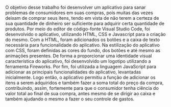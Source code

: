 O objetivo desse trabalho foi desenvolver um aplicativo para sanar problemas de consumidores em suas compras, pois muitas das vezes deixam de comprar seus itens, tendo em vista de não terem a certeza de sua quantidade de dinheiro ser suficiente para adquirir certa quantidade de produtos. Por meio do editor de código-fonte Visual Studio Code, foi desenvolvido o aplicativo, utilizando HTML, CSS e Javascript para a criação do mesmo. Com a HTML, foram adicionados os botões e a caixa de texto necessária para funcionalidade do aplicativo. Na estilização do aplicativo com CSS, foram definidas as cores do fundo, dos botões e até mesmo as animações presentes. De forma a proporcionar uma identidade visual característica do aplicativo, foi desenvolvido um logotipo utilizando a ferramenta Fireworks. Por fim, foi utilizada a linguagem JavaScript para adicionar as principais funcionalidades do aplicativo, levantadas inicialmente. Logo então, o aplicativo permitiu a função de adicionar os itens a serem adquiridos e também fazer a soma total do preço da compra, contribuindo, assim, fortemente para que o consumidor tenha ciência do valor total ao final de sua compra, antes mesmo de se dirigir ao caixa e também ajudando o mesmo a fazer o seu controle de gastos.
